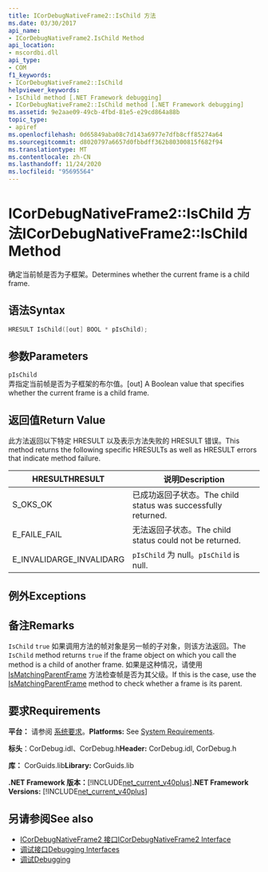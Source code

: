 ```yaml
---
title: ICorDebugNativeFrame2::IsChild 方法
ms.date: 03/30/2017
api_name:
- ICorDebugNativeFrame2.IsChild Method
api_location:
- mscordbi.dll
api_type:
- COM
f1_keywords:
- ICorDebugNativeFrame2::IsChild
helpviewer_keywords:
- IsChild method [.NET Framework debugging]
- ICorDebugNativeFrame2::IsChild method [.NET Framework debugging]
ms.assetid: 9e2aae09-49cb-4fbd-81e5-e29cd864a88b
topic_type:
- apiref
ms.openlocfilehash: 0d65849aba08c7d143a6977e7dfb8cff85274a64
ms.sourcegitcommit: d8020797a6657d0fbbdff362b80300815f682f94
ms.translationtype: MT
ms.contentlocale: zh-CN
ms.lasthandoff: 11/24/2020
ms.locfileid: "95695564"
---
```

# <a name="icordebugnativeframe2ischild-method"></a><span data-ttu-id="31b60-102">ICorDebugNativeFrame2::IsChild 方法</span><span class="sxs-lookup"><span data-stu-id="31b60-102">ICorDebugNativeFrame2::IsChild Method</span></span>

<span data-ttu-id="31b60-103">确定当前帧是否为子框架。</span><span class="sxs-lookup"><span data-stu-id="31b60-103">Determines whether the current frame is a child frame.</span></span>  
  
## <a name="syntax"></a><span data-ttu-id="31b60-104">语法</span><span class="sxs-lookup"><span data-stu-id="31b60-104">Syntax</span></span>  
  
```cpp  
HRESULT IsChild([out] BOOL * pIsChild);  
```  
  
## <a name="parameters"></a><span data-ttu-id="31b60-105">参数</span><span class="sxs-lookup"><span data-stu-id="31b60-105">Parameters</span></span>  

 `pIsChild`  
 <span data-ttu-id="31b60-106">弄指定当前帧是否为子框架的布尔值。</span><span class="sxs-lookup"><span data-stu-id="31b60-106">[out] A Boolean value that specifies whether the current frame is a child frame.</span></span>  
  
## <a name="return-value"></a><span data-ttu-id="31b60-107">返回值</span><span class="sxs-lookup"><span data-stu-id="31b60-107">Return Value</span></span>  

 <span data-ttu-id="31b60-108">此方法返回以下特定 HRESULT 以及表示方法失败的 HRESULT 错误。</span><span class="sxs-lookup"><span data-stu-id="31b60-108">This method returns the following specific HRESULTs as well as HRESULT errors that indicate method failure.</span></span>  
  
|<span data-ttu-id="31b60-109">HRESULT</span><span class="sxs-lookup"><span data-stu-id="31b60-109">HRESULT</span></span>|<span data-ttu-id="31b60-110">说明</span><span class="sxs-lookup"><span data-stu-id="31b60-110">Description</span></span>|  
|-------------|-----------------|  
|<span data-ttu-id="31b60-111">S_OK</span><span class="sxs-lookup"><span data-stu-id="31b60-111">S_OK</span></span>|<span data-ttu-id="31b60-112">已成功返回子状态。</span><span class="sxs-lookup"><span data-stu-id="31b60-112">The child status was successfully returned.</span></span>|  
|<span data-ttu-id="31b60-113">E_FAIL</span><span class="sxs-lookup"><span data-stu-id="31b60-113">E_FAIL</span></span>|<span data-ttu-id="31b60-114">无法返回子状态。</span><span class="sxs-lookup"><span data-stu-id="31b60-114">The child status could not be returned.</span></span>|  
|<span data-ttu-id="31b60-115">E_INVALIDARG</span><span class="sxs-lookup"><span data-stu-id="31b60-115">E_INVALIDARG</span></span>|<span data-ttu-id="31b60-116">`pIsChild` 为 null。</span><span class="sxs-lookup"><span data-stu-id="31b60-116">`pIsChild` is null.</span></span>|  
  
## <a name="exceptions"></a><span data-ttu-id="31b60-117">例外</span><span class="sxs-lookup"><span data-stu-id="31b60-117">Exceptions</span></span>  
  
## <a name="remarks"></a><span data-ttu-id="31b60-118">备注</span><span class="sxs-lookup"><span data-stu-id="31b60-118">Remarks</span></span>  

 <span data-ttu-id="31b60-119">`IsChild` `true` 如果调用方法的帧对象是另一帧的子对象，则该方法返回。</span><span class="sxs-lookup"><span data-stu-id="31b60-119">The `IsChild` method returns `true` if the frame object on which you call the method is a child of another frame.</span></span> <span data-ttu-id="31b60-120">如果是这种情况，请使用 [IsMatchingParentFrame](icordebugnativeframe2-ismatchingparentframe-method.md) 方法检查帧是否为其父级。</span><span class="sxs-lookup"><span data-stu-id="31b60-120">If this is the case, use the [IsMatchingParentFrame](icordebugnativeframe2-ismatchingparentframe-method.md) method to check whether a frame is its parent.</span></span>  
  
## <a name="requirements"></a><span data-ttu-id="31b60-121">要求</span><span class="sxs-lookup"><span data-stu-id="31b60-121">Requirements</span></span>  

 <span data-ttu-id="31b60-122">**平台：** 请参阅 [系统要求](../../get-started/system-requirements.md)。</span><span class="sxs-lookup"><span data-stu-id="31b60-122">**Platforms:** See [System Requirements](../../get-started/system-requirements.md).</span></span>  
  
 <span data-ttu-id="31b60-123">**标头**：CorDebug.idl、CorDebug.h</span><span class="sxs-lookup"><span data-stu-id="31b60-123">**Header:** CorDebug.idl, CorDebug.h</span></span>  
  
 <span data-ttu-id="31b60-124">**库：** CorGuids.lib</span><span class="sxs-lookup"><span data-stu-id="31b60-124">**Library:** CorGuids.lib</span></span>  
  
 <span data-ttu-id="31b60-125">**.NET Framework 版本：**[!INCLUDE[net_current_v40plus](../../../../includes/net-current-v40plus-md.md)]</span><span class="sxs-lookup"><span data-stu-id="31b60-125">**.NET Framework Versions:** [!INCLUDE[net_current_v40plus](../../../../includes/net-current-v40plus-md.md)]</span></span>  
  
## <a name="see-also"></a><span data-ttu-id="31b60-126">另请参阅</span><span class="sxs-lookup"><span data-stu-id="31b60-126">See also</span></span>

- [<span data-ttu-id="31b60-127">ICorDebugNativeFrame2 接口</span><span class="sxs-lookup"><span data-stu-id="31b60-127">ICorDebugNativeFrame2 Interface</span></span>](icordebugnativeframe2-interface.md)
- [<span data-ttu-id="31b60-128">调试接口</span><span class="sxs-lookup"><span data-stu-id="31b60-128">Debugging Interfaces</span></span>](debugging-interfaces.md)
- [<span data-ttu-id="31b60-129">调试</span><span class="sxs-lookup"><span data-stu-id="31b60-129">Debugging</span></span>](index.md)
